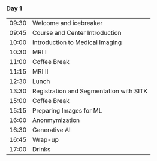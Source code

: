 <div class="row">
  <div class="col-md-6">
    <h3>Day 1</h3>
    <table class="table table-striped">
      <tr> <td>09:30</td>  <td>Welcome and icebreaker</td> </tr>
      <tr> <td>09:45</td>  <td>Course and Center Introduction</td></tr>
      <tr> <td>10:00</td>  <td>Introduction to Medical Imaging</td></tr>
      <tr> <td>10:30</td>  <td>MRI I</td> </tr>
      <tr> <td>11:00</td>  <td>Coffee Break</td> </tr>
      <tr> <td>11:15</td>  <td>MRI II</td> </tr>
      <tr> <td>12:30</td>  <td>Lunch</td> </tr>
      <tr> <td>13:30</td>  <td>Registration and Segmentation with SITK</td> </tr>
      <tr> <td>15:00</td>  <td>Coffee Break</td> </tr>
      <tr> <td>15:15</td>  <td>Preparing Images for ML</td> </tr>
      <tr> <td>16:00</td>  <td>Anonmymization</td> </tr>
      <tr> <td>16:30</td>  <td>Generative AI</td></tr>
      <tr> <td>16:45</td>  <td>Wrap-up</td> </tr>
      <tr> <td>17:00</td>  <td>Drinks</td> </tr>
    </table>
  </div>


</div>
